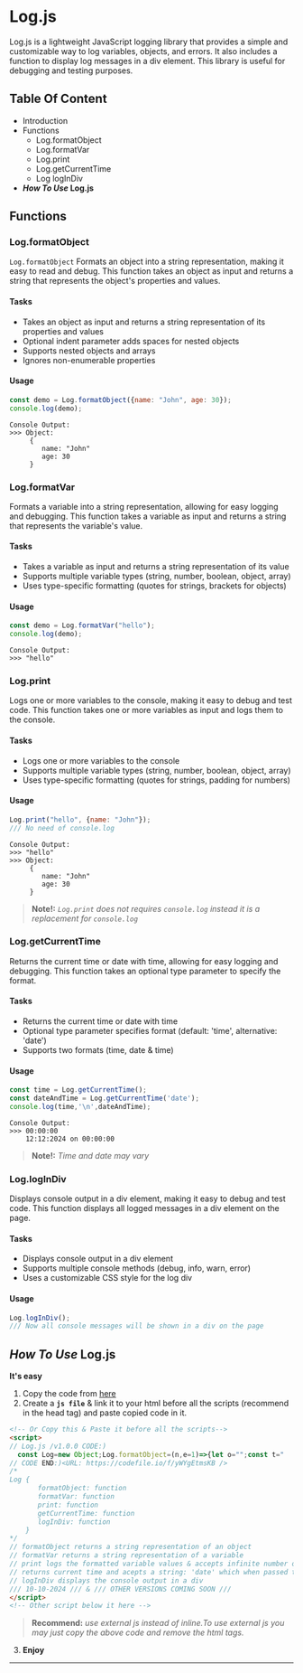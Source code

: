 # Log.js
Log.js is a lightweight JavaScript logging library that provides a simple and customizable way to log variables, objects, and errors. It also includes a function to display log messages in a div element. This library is useful for debugging and testing purposes.
## Table Of Content
- Introduction
- Functions
  - Log.formatObject
  - Log.formatVar
  - Log.print
  - Log.getCurrentTime
  - Log logInDiv
- **_How To Use_ Log.js**
## Functions
### Log.formatObject
```Log.formatObject```
Formats an object into a string representation, making it easy to read and debug. This function takes an object as input and returns a string that represents the object's properties and values.
#### Tasks
- Takes an object as input and returns a string representation of its properties and values
- Optional indent parameter adds spaces for nested objects
- Supports nested objects and arrays
- Ignores non-enumerable properties
#### Usage
```js
const demo = Log.formatObject({name: "John", age: 30});
console.log(demo);
```
```
Console Output:
>>> Object:
     {
        name: "John"
        age: 30
     }
```
### Log.formatVar
Formats a variable into a string representation, allowing for easy logging and debugging. This function takes a variable as input and returns a string that represents the variable's value.
#### Tasks
- Takes a variable as input and returns a string representation of its value
- Supports multiple variable types (string, number, boolean, object, array)
- Uses type-specific formatting (quotes for strings, brackets for objects)
#### Usage
```js
const demo = Log.formatVar("hello");
console.log(demo);
```
```
Console Output:
>>> "hello"
```
### Log.print
Logs one or more variables to the console, making it easy to debug and test code. This function takes one or more variables as input and logs them to the console.
#### Tasks
- Logs one or more variables to the console
- Supports multiple variable types (string, number, boolean, object, array)
- Uses type-specific formatting (quotes for strings, padding for numbers)
#### Usage
```js
Log.print("hello", {name: "John"});
/// No need of console.log
```
```
Console Output:
>>> "hello"
>>> Object:
     {
        name: "John"
        age: 30
     }
```
> **Note!:**
> _```Log.print``` does not requires ```console.log``` instead it is a replacement for ```console.log```_
### Log.getCurrentTime
Returns the current time or date with time, allowing for easy logging and debugging. This function takes an optional type parameter to specify the format.
#### Tasks
- Returns the current time or date with time
- Optional type parameter specifies format (default: 'time', alternative: 'date')
- Supports two formats (time, date & time)
#### Usage
```js
const time = Log.getCurrentTime();
const dateAndTime = Log.getCurrentTime('date');
console.log(time,'\n',dateAndTime);
```
```
Console Output:
>>> 00:00:00
    12:12:2024 on 00:00:00
```
> **Note!:**
> _Time and date may vary_
### Log.logInDiv
Displays console output in a div element, making it easy to debug and test code. This function displays all logged messages in a div element on the page.
#### Tasks
- Displays console output in a div element
- Supports multiple console methods (debug, info, warn, error)
- Uses a customizable CSS style for the log div
#### Usage
```js
Log.logInDiv();
/// Now all console messages will be shown in a div on the page
```
## _How To Use_ Log.js
**It's easy**
1. Copy the code from [here](https://github/Mohammad-Aqib786/log-js/v1.0.0/Log.js)
2. Create a **`js file`** & link it to  your html before all the scripts (recommend in the head tag) and paste copied code in it.
```html
<!-- Or Copy this & Paste it before all the scripts-->
<script>
// Log.js /v1.0.0 CODE:)
  const Log=new Object;Log.formatObject=(n,e=1)=>{let o="";const t="   ".repeat(e);if("object"==typeof n&&null!==n){o+=`${t}{`;for(const r in n)n.hasOwnProperty(r)&&(o+=`\n${t+"    "}${r}: ${Log.formatObject(n[r],e+1)}`);o+=`\n${t}}`}else o="string"==typeof n?`${JSON.stringify(n)}`:"number"==typeof n||"boolean"==typeof n?`${n}`:"function"==typeof n?"function":void 0===n?"undefined":null===n?"null":"Anonymous type - "+typeof n,o+=`${t}`;return o},Log.formatVar=n=>{if("object"==typeof n&&null!==n){return`Object\n${Log.formatObject(n)}`}return"string"==typeof n?JSON.stringify(n):"number"==typeof n||"boolean"==typeof n?n:"function"==typeof n?`ƒ(${n.name||" [anonymous function] "}):\n\n${n||"function () { [undefined code] }"}`:null==n?typeof n:(console.error("Unsupported type: "+typeof n),"Unsupported type: "+typeof n)},Log.print=(...n)=>{n.forEach((n=>{let e=Log.formatVar(n);console.log(e)}))},Log.getCurrentTime=n=>{const e=new Date,o=e.getHours().toString(),t=e.getMinutes().toString(),r=e.getSeconds().toString(),c=e.getFullYear(),l=e.getMonth(),i=e.getDate();let u=o,d=t,s=r,a=l,p=i;if(o.length<2&&(u="0"+o),t.length<2&&(d="0"+t),r.length<2&&(s="0"+r),l.length<2&&(a="0"+l),i.length<2&&(p="0"+i),"date"===n){return`${c}-${a}-${p} on ${u}:${d}:${s}`}return`${u}:${d}:${s}`},Log.logInDiv=()=>{let n={console:0,error:0,warning:0,other:0,total:0};const e=document.createElement("div");e.id="debugDiv";const o=document.createElement("p");o.classList.add("summary"),o.textContent="MESSAGE: 0 ";const t=document.createElement("span");function r(e,o){const t=document.getElementById("debugDiv"),r=document.createElement("p");r.classList.add(e);const c=document.createElement("hr");return t.appendChild(c),r.textContent=o,n.total+=1,n.other=n.total-(n.console+n.error+n.warning)-1,r}function c(){document.querySelector("#debugDiv p.summary").textContent=`MESSAGE: ${n.total} (CONSOLE: ${n.console}, JS EROR: ${n.error}, WARNING: ${n.warning}, OTHER: ${n.other})`}t.textContent="(CONSOLE: 0, JS ERROR: 0, WARNING: 0)",o.appendChild(t),e.appendChild(o),document.body.appendChild(e),window.addEventListener("error",(function(e){if(e.error){const o=`🚫 JS EROR: ${e.message}`,t=Log.getCurrentTime(),l=e.filename||"unknown script",i=e.lineno||"unknown line",u=e.colno||"unknown column",d=r("error",`${o}\n`),s=function(n,e){const o=document.createElement("a");return o.href=n,o.innerText=e,o.style.color="red",o}(`${l}#${i}:${u}`,`// ${t} at ${l}:${i}:${u}`);d.appendChild(s),document.querySelector("#debugDiv").appendChild(d),n.error++,c()}}));const l=console.error;console.error=function(){const e=r("error",` ${[].join.call(arguments," ")}`);document.querySelector("#debugDiv").appendChild(e),n.error++,c(),l.apply(console,arguments)};const i=console.log;console.log=function(){const e=r("console",` ${[].join.call(arguments," ")}`);document.querySelector("#debugDiv").appendChild(e),n.console++,c(),i.apply(console,arguments)};const u=console.warn;console.warn=function(){const e=r("warning",` ${[].join.call(arguments," ")}`);document.querySelector("#debugDiv").appendChild(e),n.warning++,c(),u.apply(console,arguments)};const d=console.info;console.info=function(){const n=r("info",` ${[].join.call(arguments," ")}`);document.querySelector("#debugDiv").appendChild(n),c(),d.apply(console,arguments)};const s=console.debug;console.debug=function(){const n=r("debug",` ${[].join.call(arguments," ")}`);document.querySelector("#debugDiv").appendChild(n),c(),s.apply(console,arguments)};!function(n){const e=document.createElement("style");e.textContent=n,document.head.appendChild(e)}("#debugDiv{font-family:monospace;background-color:#000;padding:20px;overflow: hidden;line-height:20px;user-select:text;color:#FFFFFF;}#debugDiv hr{border-top:1px solid grey;}#debugDiv p{margin:0;white-space:pre;overflow-x:scroll;}#debugDiv p.summary{font-weight:bolder;color:#00DDFF;}.console,.info{color:#FFFFFF;.warning{color:#FFFF00;}.error{color:#FF0000;}.debug{color:grey;}")},console.log(`Log.js loaded successfully!!\non ${Log.getCurrentTime()}\nat your document (${document.location.href}) & happy coding!!`);
// CODE END:)<URL: https://codefile.io/f/yWYgEtmsKB />
/*
Log {
       formatObject: function
       formatVar: function
       print: function
       getCurrentTime: function
       logInDiv: function
    }
*/
// formatObject returns a string representation of an object
// formatVar returns a string representation of a variable
// print logs the formatted variable values & accepts infinite number of params
// returns current time and acepts a string: 'date' which when passed to function returns date with time
// logInDiv displays the console output in a div
/// 10-10-2024 /// & /// OTHER VERSIONS COMING SOON ///
</script>
<!-- Other script below it here -->
   ```
> **Recommend:** _use external js instead of inline.To use external js you may just copy the above code and remove the html tags._
3. **Enjoy**
--------------------








